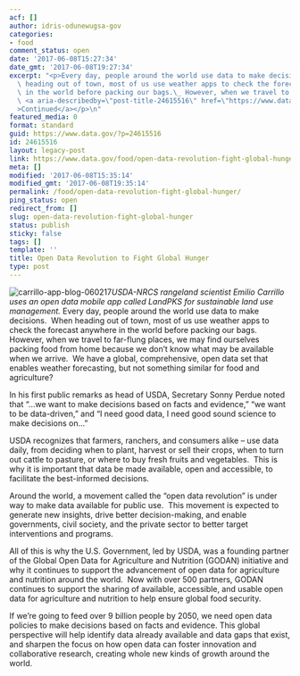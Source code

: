 ```yaml
---
acf: []
author: idris-odunewugsa-gov
categories:
- food
comment_status: open
date: '2017-06-08T15:27:34'
date_gmt: '2017-06-08T19:27:34'
excerpt: "<p>Every day, people around the world use data to make decisions.\_ When\
  \ heading out of town, most of us use weather apps to check the forecast anywhere\
  \ in the world before packing our bags.\_ However, when we travel to far-flung &hellip;\
  \ <a aria-describedby=\"post-title-24615516\" href=\"https://www.data.gov/food/open-data-revolution-fight-global-hunger/\"\
  >Continued</a></p>\n"
featured_media: 0
format: standard
guid: https://www.data.gov/?p=24615516
id: 24615516
layout: legacy-post
link: https://www.data.gov/food/open-data-revolution-fight-global-hunger/
meta: []
modified: '2017-06-08T15:35:14'
modified_gmt: '2017-06-08T19:35:14'
permalink: /food/open-data-revolution-fight-global-hunger/
ping_status: open
redirect_from: []
slug: open-data-revolution-fight-global-hunger
status: publish
sticky: false
tags: []
template: ''
title: Open Data Revolution to Fight Global Hunger
type: post
---
```

![carrillo-app-blog-060217](https://s3.amazonaws.com/bsp-ocsit-prod-east-appdata/datagov/wordpress/2017/06/carrillo-app-blog-060217.jpg)*USDA-NRCS rangeland scientist Emilio Carrillo uses an open data mobile app called LandPKS for sustainable land use management.*
Every day, people around the world use data to make decisions.  When heading out of town, most of us use weather apps to check the forecast anywhere in the world before packing our bags.  However, when we travel to far-flung places, we may find ourselves packing food from home because we don’t know what may be available when we arrive.  We have a global, comprehensive, open data set that enables weather forecasting, but not something similar for food and agriculture?

In his first public remarks as head of USDA, Secretary Sonny Perdue noted that “…we want to make decisions based on facts and evidence,” “we want to be data-driven,” and “I need good data, I need good sound science to make decisions on…”

USDA recognizes that farmers, ranchers, and consumers alike – use data daily, from deciding when to plant, harvest or sell their crops, when to turn out cattle to pasture, or where to buy fresh fruits and vegetables.  This is why it is important that data be made available, open and accessible, to facilitate the best-informed decisions.

Around the world, a movement called the “open data revolution” is under way to make data available for public use.  This movement is expected to generate new insights, drive better decision-making, and enable governments, civil society, and the private sector to better target interventions and programs.

All of this is why the U.S. Government, led by USDA, was a founding partner of the Global Open Data for Agriculture and Nutrition (GODAN) initiative and why it continues to support the advancement of open data for agriculture and nutrition around the world.  Now with over 500 partners, GODAN continues to support the sharing of available, accessible, and usable open data for agriculture and nutrition to help ensure global food security.

If we’re going to feed over 9 billion people by 2050, we need open data policies to make decisions based on facts and evidence. This global perspective will help identify data already available and data gaps that exist, and sharpen the focus on how open data can foster innovation and collaborative research, creating whole new kinds of growth around the world.
